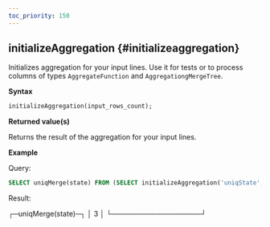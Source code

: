 ```yaml
---
toc_priority: 150
---
```


## initializeAggregation {#initializeaggregation}

Initializes aggregation for your input lines.
Use it for tests or to process columns of types `AggregateFunction` and `AggregationgMergeTree`.

**Syntax**

``` sql
initializeAggregation(input_rows_count);
```

**Returned value(s)**

Returns the result of the aggregation for your input lines.

**Example**

Query:

```sql
SELECT uniqMerge(state) FROM (SELECT initializeAggregation('uniqState', number % 3) AS state FROM system.numbers LIMIT 10000);
```
Result:

┌─uniqMerge(state)─┐
│                3 │
└──────────────────┘